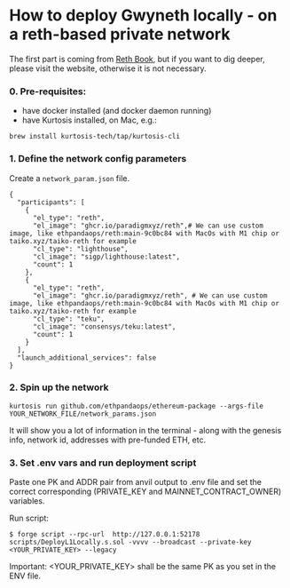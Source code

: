 # How to deploy Gwyneth locally - on a reth-based private network

The first part is coming from [Reth Book](https://reth.rs/run/private-testnet.html), but if you want to dig deeper, please visit the website, otherwise it is not necessary.

### 0. Pre-requisites:
- have docker installed (and docker daemon running)
- have Kurtosis installed, on Mac, e.g.:
```shell
brew install kurtosis-tech/tap/kurtosis-cli
```

### 1. Define the network config parameters

Create a `network_param.json` file.

```shell
{
  "participants": [
    {
      "el_type": "reth",
      "el_image": "ghcr.io/paradigmxyz/reth",# We can use custom image, like ethpandaops/reth:main-9c0bc84 with MacOs with M1 chip or taiko.xyz/taiko-reth for example
      "cl_type": "lighthouse",
      "cl_image": "sigp/lighthouse:latest",
      "count": 1
    },
    {
      "el_type": "reth",
      "el_image": "ghcr.io/paradigmxyz/reth", # We can use custom image, like ethpandaops/reth:main-9c0bc84 with MacOs with M1 chip or taiko.xyz/taiko-reth for example
      "cl_type": "teku",
      "cl_image": "consensys/teku:latest",
      "count": 1
    }
  ],
  "launch_additional_services": false
}
```

### 2. Spin up the network

```shell
kurtosis run github.com/ethpandaops/ethereum-package --args-file YOUR_NETWORK_FILE/network_params.json
```

It will show you a lot of information in the terminal - along with the genesis info, network id, addresses with pre-funded ETH, etc.

### 3. Set .env vars and run deployment script
Paste one PK and ADDR pair from anvil output to .env file and set the correct corresponding (PRIVATE_KEY and MAINNET_CONTRACT_OWNER) variables.

Run script:

```shell
$ forge script --rpc-url  http://127.0.0.1:52178 scripts/DeployL1Locally.s.sol -vvvv --broadcast --private-key <YOUR_PRIVATE_KEY> --legacy
```

Important: <YOUR_PRIVATE_KEY> shall be the same PK as you set in the ENV file.